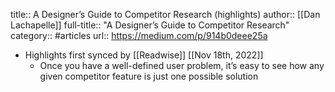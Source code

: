 title:: A Designer’s Guide to Competitor Research (highlights)
author:: [[Dan Lachapelle]]
full-title:: "A Designer’s Guide to Competitor Research"
category:: #articles
url:: https://medium.com/p/914b0deee25a

- Highlights first synced by [[Readwise]] [[Nov 18th, 2022]]
	- Once you have a well-defined user problem, it’s easy to see how any given competitor feature is just one possible solution